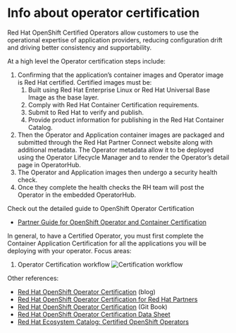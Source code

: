 # Info about operator certification


 Red Hat OpenShift Certified Operators allow customers to use the operational expertise of application providers, reducing configuration drift and driving better consistency and supportability.

 At a high level the Operator certification steps include:
 1. Confirming that the application’s container images and Operator image is Red Hat   certified. Certified images must be:
    1. Built using Red Hat Enterprise Linux or Red Hat Universal Base Image as the base layer.
    2. Comply with Red Hat Container Certification requirements.
    3. Submit to Red Hat to verify and publish.
    4. Provide product information for publishing in the Red Hat Container Catalog.
2. Then the Operator and Application container images are packaged and submitted through the Red Hat Partner Connect website along with additional metadata. The Operator metadata allow it to be deployed using the Operator Lifecycle Manager and to render the Operator’s detail page in OperatorHub.
3. The Operator and Application images then undergo a security health check.
4. Once they complete the health checks the RH team will post the Operator in the embedded OperatorHub.

Check out the detailed guide to OpenShift Operator Certification
- [Partner Guide for OpenShift Operator and Container Certification](https://redhat-connect.gitbook.io/partner-guide-for-red-hat-openshift-and-container/)

In general, to have a Certified Operator, you must first complete the Container Application Certification for all the applications you will be deploying with your operator. 
Focus areas:
1. Operator Certification workflow 
    ![Certification workflow](https://github.ibm.com/TT-ISV-org/operator/tree/operator-certification/images/Cerification-workflow)


Other references:
- [Red Hat OpenShift Operator Certification](https://www.openshift.com/blog/red-hat-openshift-operator-certification) (blog)
- [Red Hat OpenShift Operator Certification for Red Hat Partners](https://connect.redhat.com/en/partner-with-us/red-hat-openshift-operator-certification)
- [Red Hat OpenShift Operator Certification](https://redhat-connect.gitbook.io/red-hat-partner-connect-general-guide/certification-offerings/red-hat-openshift-operator-certification-1) (Git Book)
- [Red Hat OpenShift Operator Certification Data Sheet](https://connect.redhat.com/sites/default/files/2020-07/RH-OpenShift-Operator-Cert-Datasheet-US_062020F4.pdf)
- [Red Hat Ecosystem Catalog: Certified OpenShift Operators](https://catalog.redhat.com/software/operators/explore)
